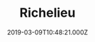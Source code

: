 ---
date: 2019-03-09T10:48:21.000Z
title: Richelieu
latitude: 47.01573060190963
longitude: 0.3233287449570301
category: checkin
---